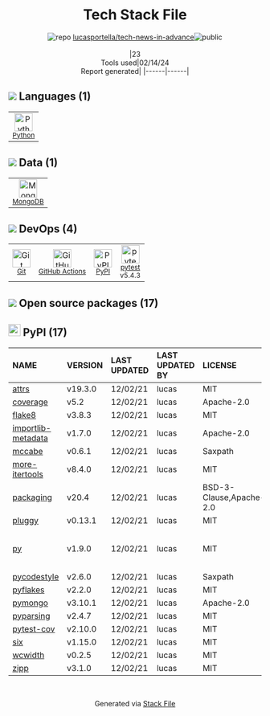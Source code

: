 <!--
&lt;--- Readme.md Snippet without images Start ---&gt;
## Tech Stack
lucasportella/tech-news-in-advance is built on the following main stack:

- [Python](https://www.python.org) – Languages
- [MongoDB](http://www.mongodb.com/) – Databases
- [GitHub Actions](https://github.com/features/actions) – Continuous Integration
- [pytest](http://pytest.org/latest/) – Testing Frameworks

Full tech stack [here](/techstack.md)

&lt;--- Readme.md Snippet without images End ---&gt;

&lt;--- Readme.md Snippet with images Start ---&gt;
## Tech Stack
lucasportella/tech-news-in-advance is built on the following main stack:

- <img width='25' height='25' src='https://img.stackshare.io/service/993/pUBY5pVj.png' alt='Python'/> [Python](https://www.python.org) – Languages
- <img width='25' height='25' src='https://img.stackshare.io/service/1030/leaf-360x360.png' alt='MongoDB'/> [MongoDB](http://www.mongodb.com/) – Databases
- <img width='25' height='25' src='https://img.stackshare.io/service/11563/actions.png' alt='GitHub Actions'/> [GitHub Actions](https://github.com/features/actions) – Continuous Integration
- <img width='25' height='25' src='https://img.stackshare.io/service/4586/Lu99Qe0Z_400x400.png' alt='pytest'/> [pytest](http://pytest.org/latest/) – Testing Frameworks

Full tech stack [here](/techstack.md)

&lt;--- Readme.md Snippet with images End ---&gt;
-->
<div align="center">

# Tech Stack File
![](https://img.stackshare.io/repo.svg "repo") [lucasportella/tech-news-in-advance](https://github.com/lucasportella/tech-news-in-advance)![](https://img.stackshare.io/public_badge.svg "public")
<br/><br/>
|23<br/>Tools used|02/14/24 <br/>Report generated|
|------|------|
</div>

## <img src='https://img.stackshare.io/languages.svg'/> Languages (1)
<table><tr>
  <td align='center'>
  <img width='36' height='36' src='https://img.stackshare.io/service/993/pUBY5pVj.png' alt='Python'>
  <br>
  <sub><a href="https://www.python.org">Python</a></sub>
  <br>
  <sub></sub>
</td>

</tr>
</table>

## <img src='https://img.stackshare.io/databases.svg'/> Data (1)
<table><tr>
  <td align='center'>
  <img width='36' height='36' src='https://img.stackshare.io/service/1030/leaf-360x360.png' alt='MongoDB'>
  <br>
  <sub><a href="http://www.mongodb.com/">MongoDB</a></sub>
  <br>
  <sub></sub>
</td>

</tr>
</table>

## <img src='https://img.stackshare.io/devops.svg'/> DevOps (4)
<table><tr>
  <td align='center'>
  <img width='36' height='36' src='https://img.stackshare.io/service/1046/git.png' alt='Git'>
  <br>
  <sub><a href="http://git-scm.com/">Git</a></sub>
  <br>
  <sub></sub>
</td>

<td align='center'>
  <img width='36' height='36' src='https://img.stackshare.io/service/11563/actions.png' alt='GitHub Actions'>
  <br>
  <sub><a href="https://github.com/features/actions">GitHub Actions</a></sub>
  <br>
  <sub></sub>
</td>

<td align='center'>
  <img width='36' height='36' src='https://img.stackshare.io/service/12572/-RIWgodF_400x400.jpg' alt='PyPI'>
  <br>
  <sub><a href="https://pypi.org/">PyPI</a></sub>
  <br>
  <sub></sub>
</td>

<td align='center'>
  <img width='36' height='36' src='https://img.stackshare.io/service/4586/Lu99Qe0Z_400x400.png' alt='pytest'>
  <br>
  <sub><a href="http://pytest.org/latest/">pytest</a></sub>
  <br>
  <sub>v5.4.3</sub>
</td>

</tr>
</table>


## <img src='https://img.stackshare.io/group.svg' /> Open source packages (17)</h2>

## <img width='24' height='24' src='https://img.stackshare.io/service/12572/-RIWgodF_400x400.jpg'/> PyPI (17)

|NAME|VERSION|LAST UPDATED|LAST UPDATED BY|LICENSE|VULNERABILITIES|
|:------|:------|:------|:------|:------|:------|
|[attrs](https://pypi.org/project/attrs)|v19.3.0|12/02/21|lucas |MIT|N/A|
|[coverage](https://pypi.org/project/coverage)|v5.2|12/02/21|lucas |Apache-2.0|N/A|
|[flake8](https://pypi.org/project/flake8)|v3.8.3|12/02/21|lucas |MIT|N/A|
|[importlib-metadata](https://pypi.org/project/importlib-metadata)|v1.7.0|12/02/21|lucas |Apache-2.0|N/A|
|[mccabe](https://pypi.org/project/mccabe)|v0.6.1|12/02/21|lucas |Saxpath|N/A|
|[more-itertools](https://pypi.org/project/more-itertools)|v8.4.0|12/02/21|lucas |MIT|N/A|
|[packaging](https://pypi.org/project/packaging)|v20.4|12/02/21|lucas |BSD-3-Clause,Apache-2.0|N/A|
|[pluggy](https://pypi.org/project/pluggy)|v0.13.1|12/02/21|lucas |MIT|N/A|
|[py](https://pypi.org/project/py)|v1.9.0|12/02/21|lucas |MIT|[CVE-2022-42969](https://github.com/advisories/GHSA-w596-4wvx-j9j6) (High)<br/>[CVE-2020-29651](https://github.com/advisories/GHSA-hj5v-574p-mj7c) (High)|
|[pycodestyle](https://pypi.org/project/pycodestyle)|v2.6.0|12/02/21|lucas |Saxpath|N/A|
|[pyflakes](https://pypi.org/project/pyflakes)|v2.2.0|12/02/21|lucas |MIT|N/A|
|[pymongo](https://pypi.org/project/pymongo)|v3.10.1|12/02/21|lucas |Apache-2.0|N/A|
|[pyparsing](https://pypi.org/project/pyparsing)|v2.4.7|12/02/21|lucas |MIT|N/A|
|[pytest-cov](https://pypi.org/project/pytest-cov)|v2.10.0|12/02/21|lucas |MIT|N/A|
|[six](https://pypi.org/project/six)|v1.15.0|12/02/21|lucas |MIT|N/A|
|[wcwidth](https://pypi.org/project/wcwidth)|v0.2.5|12/02/21|lucas |MIT|N/A|
|[zipp](https://pypi.org/project/zipp)|v3.1.0|12/02/21|lucas |MIT|N/A|

<br/>
<div align='center'>

Generated via [Stack File](https://github.com/marketplace/stack-file)

